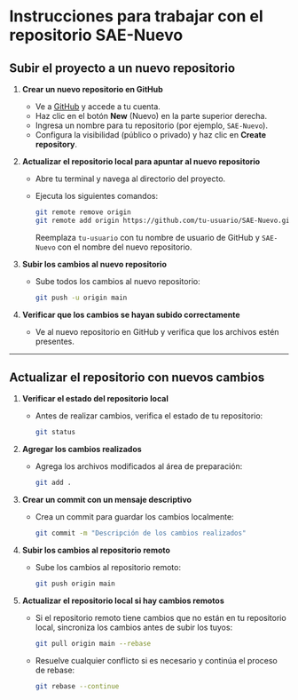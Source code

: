 # Instrucciones para trabajar con el repositorio SAE-Nuevo

## Subir el proyecto a un nuevo repositorio

1. **Crear un nuevo repositorio en GitHub**
   - Ve a [GitHub](https://github.com) y accede a tu cuenta.
   - Haz clic en el botón **New** (Nuevo) en la parte superior derecha.
   - Ingresa un nombre para tu repositorio (por ejemplo, `SAE-Nuevo`).
   - Configura la visibilidad (público o privado) y haz clic en **Create repository**.

2. **Actualizar el repositorio local para apuntar al nuevo repositorio**
   - Abre tu terminal y navega al directorio del proyecto.
   - Ejecuta los siguientes comandos:

     ```bash
     git remote remove origin
     git remote add origin https://github.com/tu-usuario/SAE-Nuevo.git
     ```

     Reemplaza `tu-usuario` con tu nombre de usuario de GitHub y `SAE-Nuevo` con el nombre del nuevo repositorio.

3. **Subir los cambios al nuevo repositorio**
   - Sube todos los cambios al nuevo repositorio:

     ```bash
     git push -u origin main
     ```

4. **Verificar que los cambios se hayan subido correctamente**
   - Ve al nuevo repositorio en GitHub y verifica que los archivos estén presentes.

---

## Actualizar el repositorio con nuevos cambios

1. **Verificar el estado del repositorio local**
   - Antes de realizar cambios, verifica el estado de tu repositorio:

     ```bash
     git status
     ```

2. **Agregar los cambios realizados**
   - Agrega los archivos modificados al área de preparación:

     ```bash
     git add .
     ```

3. **Crear un commit con un mensaje descriptivo**
   - Crea un commit para guardar los cambios localmente:

     ```bash
     git commit -m "Descripción de los cambios realizados"
     ```

4. **Subir los cambios al repositorio remoto**
   - Sube los cambios al repositorio remoto:

     ```bash
     git push origin main
     ```

5. **Actualizar el repositorio local si hay cambios remotos**
   - Si el repositorio remoto tiene cambios que no están en tu repositorio local, sincroniza los cambios antes de subir los tuyos:

     ```bash
     git pull origin main --rebase
     ```

   - Resuelve cualquier conflicto si es necesario y continúa el proceso de rebase:

     ```bash
     git rebase --continue
     ```